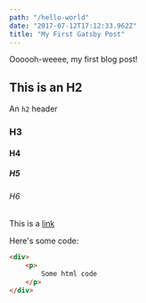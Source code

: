 ```yaml
---
path: "/hello-world"
date: "2017-07-12T17:12:33.962Z"
title: "My First Gatsby Post"
---
```


Oooooh-weeee, my first blog post!

This is an H2
-------------

An `h2` header

### H3

#### H4

##### H5

###### H6

This is a [link](www.wikipedia.org)

Here's some code:

```html
<div>
    <p>
        Some html code
    </p>
</div>
```
